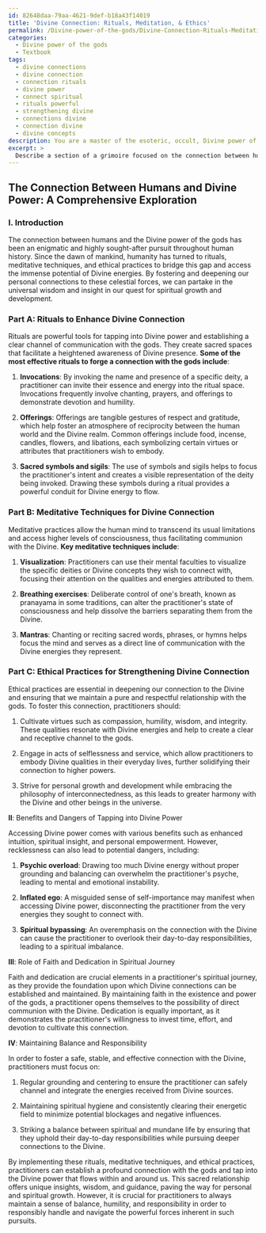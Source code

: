 ```yaml
---
id: 82648daa-79aa-4621-9def-b18a43f14019
title: 'Divine Connection: Rituals, Meditation, & Ethics'
permalink: /Divine-power-of-the-gods/Divine-Connection-Rituals-Meditation-Ethics/
categories:
  - Divine power of the gods
  - Textbook
tags:
  - divine connections
  - divine connection
  - connection rituals
  - divine power
  - connect spiritual
  - rituals powerful
  - strengthening divine
  - connections divine
  - connection divine
  - divine concepts
description: You are a master of the esoteric, occult, Divine power of the gods and education, you have written many textbooks on the subject in ways that provide students with rich and deep understanding of the subject. You are being asked to write textbook-like sections on a topic and you do it with full context, explainability, and reliability in accuracy to the true facts of the topic at hand, in a textbook style that a student would easily be able to learn from, in a rich, engaging, and contextual way. Always include relevant context (such as formulas and history), related concepts, and in a way that someone can gain deep insights from.
excerpt: > 
  Describe a section of a grimoire focused on the connection between humans and the Divine power of the gods, including rituals, meditative techniques, and ethical practices to strengthen and enhance this bond. Explain the benefits and potential dangers of tapping into Divine power, as well as the role of faith and dedication in a practitioner's spiritual journey. Additionally, provide insights on how to maintain balance and responsibility while working with such energies.
---
```


## The Connection Between Humans and Divine Power: A Comprehensive Exploration

### I. Introduction

The connection between humans and the Divine power of the gods has been an enigmatic and highly sought-after pursuit throughout human history. Since the dawn of mankind, humanity has turned to rituals, meditative techniques, and ethical practices to bridge this gap and access the immense potential of Divine energies. By fostering and deepening our personal connections to these celestial forces, we can partake in the universal wisdom and insight in our quest for spiritual growth and development.

### Part A: Rituals to Enhance Divine Connection

Rituals are powerful tools for tapping into Divine power and establishing a clear channel of communication with the gods. They create sacred spaces that facilitate a heightened awareness of Divine presence. **Some of the most effective rituals to forge a connection with the gods include**:

1. **Invocations**: By invoking the name and presence of a specific deity, a practitioner can invite their essence and energy into the ritual space. Invocations frequently involve chanting, prayers, and offerings to demonstrate devotion and humility.

2. **Offerings**: Offerings are tangible gestures of respect and gratitude, which help foster an atmosphere of reciprocity between the human world and the Divine realm. Common offerings include food, incense, candles, flowers, and libations, each symbolizing certain virtues or attributes that practitioners wish to embody.

3. **Sacred symbols and sigils**: The use of symbols and sigils helps to focus the practitioner's intent and creates a visible representation of the deity being invoked. Drawing these symbols during a ritual provides a powerful conduit for Divine energy to flow.

### Part B: Meditative Techniques for Divine Connection

Meditative practices allow the human mind to transcend its usual limitations and access higher levels of consciousness, thus facilitating communion with the Divine. **Key meditative techniques include**:

1. **Visualization**: Practitioners can use their mental faculties to visualize the specific deities or Divine concepts they wish to connect with, focusing their attention on the qualities and energies attributed to them.

2. **Breathing exercises**: Deliberate control of one's breath, known as pranayama in some traditions, can alter the practitioner's state of consciousness and help dissolve the barriers separating them from the Divine.

3. **Mantras**: Chanting or reciting sacred words, phrases, or hymns helps focus the mind and serves as a direct line of communication with the Divine energies they represent.

### Part C: Ethical Practices for Strengthening Divine Connection

Ethical practices are essential in deepening our connection to the Divine and ensuring that we maintain a pure and respectful relationship with the gods. To foster this connection, practitioners should:

1. Cultivate virtues such as compassion, humility, wisdom, and integrity. These qualities resonate with Divine energies and help to create a clear and receptive channel to the gods.

2. Engage in acts of selflessness and service, which allow practitioners to embody Divine qualities in their everyday lives, further solidifying their connection to higher powers.

3. Strive for personal growth and development while embracing the philosophy of interconnectedness, as this leads to greater harmony with the Divine and other beings in the universe.

**II**: Benefits and Dangers of Tapping into Divine Power

Accessing Divine power comes with various benefits such as enhanced intuition, spiritual insight, and personal empowerment. However, recklessness can also lead to potential dangers, including:

1. **Psychic overload**: Drawing too much Divine energy without proper grounding and balancing can overwhelm the practitioner's psyche, leading to mental and emotional instability.

2. **Inflated ego**: A misguided sense of self-importance may manifest when accessing Divine power, disconnecting the practitioner from the very energies they sought to connect with.

3. **Spiritual bypassing**: An overemphasis on the connection with the Divine can cause the practitioner to overlook their day-to-day responsibilities, leading to a spiritual imbalance.

**III**: Role of Faith and Dedication in Spiritual Journey

Faith and dedication are crucial elements in a practitioner's spiritual journey, as they provide the foundation upon which Divine connections can be established and maintained. By maintaining faith in the existence and power of the gods, a practitioner opens themselves to the possibility of direct communion with the Divine. Dedication is equally important, as it demonstrates the practitioner's willingness to invest time, effort, and devotion to cultivate this connection.

**IV**: Maintaining Balance and Responsibility

In order to foster a safe, stable, and effective connection with the Divine, practitioners must focus on:

1. Regular grounding and centering to ensure the practitioner can safely channel and integrate the energies received from Divine sources.

2. Maintaining spiritual hygiene and consistently clearing their energetic field to minimize potential blockages and negative influences.

3. Striking a balance between spiritual and mundane life by ensuring that they uphold their day-to-day responsibilities while pursuing deeper connections to the Divine.

By implementing these rituals, meditative techniques, and ethical practices, practitioners can establish a profound connection with the gods and tap into the Divine power that flows within and around us. This sacred relationship offers unique insights, wisdom, and guidance, paving the way for personal and spiritual growth. However, it is crucial for practitioners to always maintain a sense of balance, humility, and responsibility in order to responsibly handle and navigate the powerful forces inherent in such pursuits.
